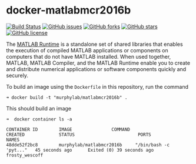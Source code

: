 # docker-matlabmcr2016b

[![Build Status](https://travis-ci.org/icaoberg/docker-matlabmcr2016b.svg?branch=master)](https://travis-ci.org/icaoberg/docker-matlabmcr2016b.svg?branch=master)
[![GitHub issues](https://img.shields.io/github/issues/icaoberg/docker-matlabmcr2016b.svg)](https://github.com/icaoberg/docker-matlabmcr2016b/issues)
[![GitHub forks](https://img.shields.io/github/forks/icaoberg/docker-matlabmcr2016b.svg)](https://github.com/icaoberg/docker-matlabmcr2016b/network)
[![GitHub stars](https://img.shields.io/github/stars/icaoberg/docker-matlabmcr2016b.svg)](https://github.com/icaoberg/docker-matlabmcr2016b/stargazers)
[![GitHub license](https://img.shields.io/badge/license-GPLv3-blue.svg)](https://raw.githubusercontent.com/icaoberg/docker-matlabmcr2016b/master/LICENSE)

The [MATLAB Runtime](https://www.mathworks.com/products/compiler/matlab-runtime.html) is a standalone set of shared libraries that enables the execution of compiled MATLAB applications or components on computers that do not have MATLAB installed. When used together, MATLAB, MATLAB Compiler, and the MATLAB Runtime enable you to create and distribute numerical applications or software components quickly and securely.

To build an image using the `Dockerfile` in this repository, run the command

```
➜ docker build -t "murphylab/matlabmcr2016b" .
```

This should build an image

```
➜  docker container ls -a

CONTAINER ID        IMAGE               COMMAND                  CREATED             STATUS                        PORTS               NAMES
48dde52f2bc8        murphylab/matlabmcr2016b     "/bin/bash -c 'pyt..."   45 seconds ago      Exited (0) 39 seconds ago                         frosty_wescoff
```
